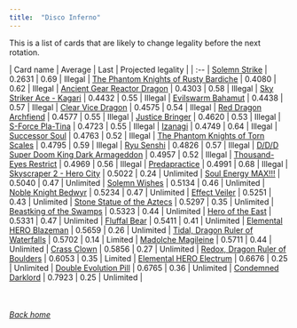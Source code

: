 ```yaml
---
title:  "Disco Inferno"
---
```


This is a list of cards that are likely to change legality before the next rotation.

| Card name | Average | Last | Projected legality |
| :-- |
[Solemn Strike](https://db.ygoprodeck.com/card/?search=Solemn%20Strike) | 0.2631 | 0.69 | Illegal |
[The Phantom Knights of Rusty Bardiche](https://db.ygoprodeck.com/card/?search=The%20Phantom%20Knights%20of%20Rusty%20Bardiche) | 0.4080 | 0.62 | Illegal |
[Ancient Gear Reactor Dragon](https://db.ygoprodeck.com/card/?search=Ancient%20Gear%20Reactor%20Dragon) | 0.4303 | 0.58 | Illegal |
[Sky Striker Ace - Kagari](https://db.ygoprodeck.com/card/?search=Sky%20Striker%20Ace%20-%20Kagari) | 0.4432 | 0.55 | Illegal |
[Evilswarm Bahamut](https://db.ygoprodeck.com/card/?search=Evilswarm%20Bahamut) | 0.4438 | 0.57 | Illegal |
[Clear Vice Dragon](https://db.ygoprodeck.com/card/?search=Clear%20Vice%20Dragon) | 0.4575 | 0.54 | Illegal |
[Red Dragon Archfiend](https://db.ygoprodeck.com/card/?search=Red%20Dragon%20Archfiend) | 0.4577 | 0.55 | Illegal |
[Justice Bringer](https://db.ygoprodeck.com/card/?search=Justice%20Bringer) | 0.4620 | 0.53 | Illegal |
[S-Force Pla-Tina](https://db.ygoprodeck.com/card/?search=S-Force%20Pla-Tina) | 0.4723 | 0.55 | Illegal |
[Izanagi](https://db.ygoprodeck.com/card/?search=Izanagi) | 0.4749 | 0.64 | Illegal |
[Successor Soul](https://db.ygoprodeck.com/card/?search=Successor%20Soul) | 0.4763 | 0.52 | Illegal |
[The Phantom Knights of Torn Scales](https://db.ygoprodeck.com/card/?search=The%20Phantom%20Knights%20of%20Torn%20Scales) | 0.4795 | 0.59 | Illegal |
[Ryu Senshi](https://db.ygoprodeck.com/card/?search=Ryu%20Senshi) | 0.4826 | 0.57 | Illegal |
[D/D/D Super Doom King Dark Armageddon](https://db.ygoprodeck.com/card/?search=D/D/D%20Super%20Doom%20King%20Dark%20Armageddon) | 0.4957 | 0.52 | Illegal |
[Thousand-Eyes Restrict](https://db.ygoprodeck.com/card/?search=Thousand-Eyes%20Restrict) | 0.4969 | 0.56 | Illegal |
[Predapractice](https://db.ygoprodeck.com/card/?search=Predapractice) | 0.4991 | 0.68 | Illegal |
[Skyscraper 2 - Hero City](https://db.ygoprodeck.com/card/?search=Skyscraper%202%20-%20Hero%20City) | 0.5022 | 0.24 | Unlimited |
[Soul Energy MAX!!!](https://db.ygoprodeck.com/card/?search=Soul%20Energy%20MAX!!!) | 0.5040 | 0.47 | Unlimited |
[Solemn Wishes](https://db.ygoprodeck.com/card/?search=Solemn%20Wishes) | 0.5134 | 0.46 | Unlimited |
[Noble Knight Bedwyr](https://db.ygoprodeck.com/card/?search=Noble%20Knight%20Bedwyr) | 0.5234 | 0.47 | Unlimited |
[Effect Veiler](https://db.ygoprodeck.com/card/?search=Effect%20Veiler) | 0.5251 | 0.43 | Unlimited |
[Stone Statue of the Aztecs](https://db.ygoprodeck.com/card/?search=Stone%20Statue%20of%20the%20Aztecs) | 0.5297 | 0.35 | Unlimited |
[Beastking of the Swamps](https://db.ygoprodeck.com/card/?search=Beastking%20of%20the%20Swamps) | 0.5323 | 0.44 | Unlimited |
[Hero of the East](https://db.ygoprodeck.com/card/?search=Hero%20of%20the%20East) | 0.5331 | 0.47 | Unlimited |
[Fluffal Bear](https://db.ygoprodeck.com/card/?search=Fluffal%20Bear) | 0.5411 | 0.41 | Unlimited |
[Elemental HERO Blazeman](https://db.ygoprodeck.com/card/?search=Elemental%20HERO%20Blazeman) | 0.5659 | 0.26 | Unlimited |
[Tidal, Dragon Ruler of Waterfalls](https://db.ygoprodeck.com/card/?search=Tidal,%20Dragon%20Ruler%20of%20Waterfalls) | 0.5702 | 0.14 | Limited |
[Madolche Magileine](https://db.ygoprodeck.com/card/?search=Madolche%20Magileine) | 0.5711 | 0.44 | Unlimited |
[Crass Clown](https://db.ygoprodeck.com/card/?search=Crass%20Clown) | 0.5856 | 0.27 | Unlimited |
[Redox, Dragon Ruler of Boulders](https://db.ygoprodeck.com/card/?search=Redox,%20Dragon%20Ruler%20of%20Boulders) | 0.6053 | 0.35 | Limited |
[Elemental HERO Electrum](https://db.ygoprodeck.com/card/?search=Elemental%20HERO%20Electrum) | 0.6676 | 0.25 | Unlimited |
[Double Evolution Pill](https://db.ygoprodeck.com/card/?search=Double%20Evolution%20Pill) | 0.6765 | 0.36 | Unlimited |
[Condemned Darklord](https://db.ygoprodeck.com/card/?search=Condemned%20Darklord) | 0.7923 | 0.25 | Unlimited |

<br>

###### [Back home](index)